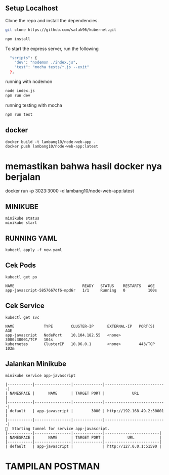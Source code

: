 ## Setup Localhost
Clone the repo and install the dependencies.

```bash
git clone https://github.com/salak96/kubernet.git
```
```bash
npm install
```

To start the express server, run the following

```bash
  "scripts": {
    "dev": "nodemon ./index.js",
    "test": "mocha tests/*.js --exit"
  },
```

running with nodemon

```bash
node index.js
npm run dev
```

running testing with mocha

```bash
npm run test
```

## docker
```
docker build -t lambang10/node-web-app .
docker push lambang10/node-web-app:latest
```

# memastikan bahwa hasil docker nya berjalan
docker run -p 3023:3000 -d lambang10/node-web-app:latest



## MINIKUBE
```
minikube status
minikube start

```

## RUNNING YAML 

```
kubectl apply -f new.yaml
``` 

## Cek Pods
```
kubectl get po

NAME                              READY   STATUS    RESTARTS   AGE
app-javascript-5857667df6-mpd6r   1/1     Running   0          100s

```

## Cek Service
```
kubectl get svc

NAME             TYPE        CLUSTER-IP      EXTERNAL-IP   PORT(S)          AGE
app-javascript   NodePort    10.104.182.55   <none>        3000:30001/TCP   104s
kubernetes       ClusterIP   10.96.0.1       <none>        443/TCP          103m
```

## Jalankan Minikube
``` 
minikube service app-javascript

|-----------|----------------|-------------|---------------------------|
| NAMESPACE |      NAME      | TARGET PORT |            URL            |
|-----------|----------------|-------------|---------------------------|
| default   | app-javascript |        3000 | http://192.168.49.2:30001 |
|-----------|----------------|-------------|---------------------------|
🏃  Starting tunnel for service app-javascript.
|-----------|----------------|-------------|------------------------|
| NAMESPACE |      NAME      | TARGET PORT |          URL           |
|-----------|----------------|-------------|------------------------|
| default   | app-javascript |             | http://127.0.0.1:51590 |

```


# TAMPILAN POSTMAN

